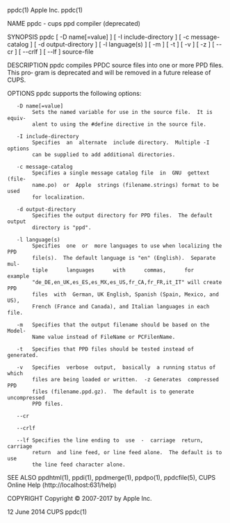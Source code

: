 ppdc(1)                           Apple Inc.                          ppdc(1)

NAME
       ppdc - cups ppd compiler (deprecated)

SYNOPSIS
       ppdc [ -D name[=value] ] [ -I include-directory ] [ -c message-catalog
       ] [ -d output-directory ] [ -l language(s) ] [ -m ] [ -t ] [ -v ] [ -z
       ] [ --cr ] [ --crlf ] [ --lf ] source-file

DESCRIPTION
       ppdc compiles PPDC source files into one or more PPD files.  This pro‐
       gram is deprecated and will be removed in a future release of CUPS.

OPTIONS
       ppdc supports the following options:

       -D name[=value]
            Sets the named variable for use in the source file.  It is equiv‐
            alent to using the #define directive in the source file.

       -I include-directory
            Specifies  an  alternate  include directory.  Multiple -I options
            can be supplied to add additional directories.

       -c message-catalog
            Specifies a single message catalog file  in  GNU  gettext  (file‐
            name.po)  or  Apple  strings (filename.strings) format to be used
            for localization.

       -d output-directory
            Specifies the output directory for PPD files.  The default output
            directory is "ppd".

       -l language(s)
            Specifies  one  or  more languages to use when localizing the PPD
            file(s).  The default language is "en" (English).  Separate  mul‐
            tiple      languages      with      commas,      for      example
            "de_DE,en_UK,es_ES,es_MX,es_US,fr_CA,fr_FR,it_IT" will create PPD
            files  with  German, UK English, Spanish (Spain, Mexico, and US),
            French (France and Canada), and Italian languages in each file.

       -m   Specifies that the output filename should be based on the  Model‐
            Name value instead of FileName or PCFilenName.

       -t   Specifies that PPD files should be tested instead of generated.

       -v   Specifies  verbose  output,  basically  a running status of which
            files are being loaded or written.  -z Generates  compressed  PPD
            files (filename.ppd.gz).  The default is to generate uncompressed
            PPD files.

       --cr

       --crlf

       --lf Specifies the line ending to  use  -  carriage  return,  carriage
            return  and line feed, or line feed alone.  The default is to use
            the line feed character alone.

SEE ALSO
       ppdhtml(1), ppdi(1), ppdmerge(1), ppdpo(1), ppdcfile(5),  CUPS  Online
       Help (http://localhost:631/help)

COPYRIGHT
       Copyright © 2007-2017 by Apple Inc.

12 June 2014                         CUPS                             ppdc(1)
